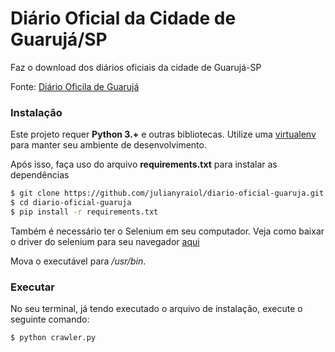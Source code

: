 # Diário Oficial da Cidade de Guarujá/SP

Faz o download dos diários oficiais da cidade de Guarujá-SP

Fonte: [Diário Oficila de Guarujá](http://www.guaruja.sp.gov.br/edicoes-diario-oficial/)

### Instalação

Este projeto requer **Python 3.+** e outras bibliotecas. Utilize uma [virtualenv](https://felipetoscano.com.br/ambientes-virtuais-em-python-com-pyenv-virtualenv-no-ubuntu/) para manter seu ambiente de desenvolvimento.

 Após isso, faça uso do arquivo **requirements.txt** para instalar as dependências

```bash
$ git clone https://github.com/julianyraiol/diario-oficial-guaruja.git
$ cd diario-oficial-guaruja
$ pip install -r requirements.txt
```

Também é necessário ter o Selenium em seu computador. Veja como baixar o driver do selenium para seu navegador [aqui](https://selenium-python.readthedocs.io/installation.html)

Mova o executável para */usr/bin*.

### Executar

No seu terminal, já tendo executado o arquivo de instalação, execute o seguinte comando:

```bash
$ python crawler.py
```


